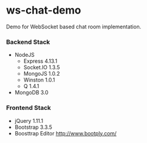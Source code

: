 # ws-chat-demo #
Demo for WebSocket based chat room implementation.

### Backend Stack
- NodeJS
  - Express 4.13.1
  - Socket.IO 1.3.5
  - MongoJS 1.0.2
  - Winston 1.0.1
  - Q 1.4.1
- MongoDB 3.0

### Frontend Stack
- jQuery 1.11.1
- Bootstrap 3.3.5
- Boosttrap Editor http://www.bootply.com/
